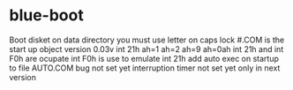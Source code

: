 # blue-boot
Boot disket
on data directory you must use letter on caps lock
#.COM is the start up object
version 0.03v int 21h ah=1 ah=2 ah=9 ah=0ah
int 21h and int F0h are ocupate int F0h is use to emulate int 21h
add auto exec on startup to file AUTO.COM
bug not set yet interruption timer not set yet only in next version

